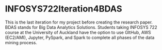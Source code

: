# INFOSYS722Iteration4BDAS
This is the last iteration for my project before creating the research paper. BDAS stands for Big Data Analytics Solutions. Students taking INFOSYS 722 course at the University of Auckland have the option to use GItHub, AWS (EC2/AMI), Jupyter, PySpark, and Spark to complete all phases of the data mining process. 
